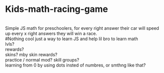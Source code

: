 # Kids-math-racing-game
<br>
Simple JS math for preschoolers, for every right answer their car will speed up every x right answers they will win a race. 
<br>
#Nothing cool just a way to learn JS and help lil bro to learn math <br>
lvls? <br>
rewards? <br>
skins? mby skin rewards?<br> 
practice / normal mod? skill groups? <br>
learning from 0 by using dots insted of numbres, or smthng like that?
